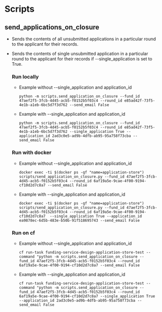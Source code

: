 # Scripts
## send_applications_on_closure
- Sends the contents of all unsubmitted applications in a particular round to the applicant for their records.
- Sends the contents of single unsubmitted application in a particular round to the applicant for their records
if --single_application is set to True.

  ### Run locally
  - Example without --single_application and application_id

    `python -m scripts.send_application_on_closure --fund_id 47aef2f5-3fcb-4d45-acb5-f0152b5f03c4 --round_id e85ad42f-73f5-4e1b-a1eb-6bc5d7f3d762 --send_email False`

  - Example with --single_application and application_id

    `python -m scripts.send_application_on_closure --fund_id 47aef2f5-3fcb-4d45-acb5-f0152b5f03c4 --round_id e85ad42f-73f5-4e1b-a1eb-6bc5d7f3d762 --single_application True --application_id 2ad3c0e5-ad9b-4dfb-ab95-95a758f73cba --send_email False`

   ### Run with docker
   - Example without --single_application and application_id

     `docker exec -ti $(docker ps -qf "name=application-store") scripts/send_application_on_closure.py --fund_id 47aef2f5-3fcb-4d45-acb5-f0152b5f03c4 --round_id 6af19a5e-9cae-4f00-9194-cf10d2d7c8a7 --send_email False`

   - Example with --single_application and application_id

     `docker exec -ti $(docker ps -qf "name=application-store") scripts/send_application_on_closure.py --fund_id 47aef2f5-3fcb-4d45-acb5-f0152b5f03c4 --round_id 6af19a5e-9cae-4f00-9194-cf10d2d7c8a7  --single_application True --application_id  ea9878ec-6d5b-483e-b50b-91f518695743 --send_email False`

   ### Run on cf

   - Example without --single_application and application_id

      `cf run-task funding-service-design-application-store-test --command "python -m scripts.send_application_on_closure --fund_id 47aef2f5-3fcb-4d45-acb5-f0152b5f03c4 --round_id 6af19a5e-9cae-4f00-9194-cf10d2d7c8a7 --send_email False`

    - Example with --single_application and application_id

      `cf run-task funding-service-design-application-store-test --command "python -m scripts.send_application_on_closure --fund_id 47aef2f5-3fcb-4d45-acb5-f0152b5f03c4 --round_id 6af19a5e-9cae-4f00-9194-cf10d2d7c8a7 --single_application True --application_id 2ad3c0e5-ad9b-4dfb-ab95-95a758f73cba --send_email False`
